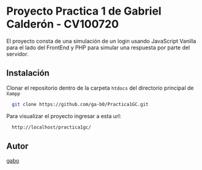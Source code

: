 
# Proyecto Practica 1 de Gabriel Calderón - CV100720

El proyecto consta de una simulación de un login usando JavaScript Vanilla para el lado del FrontEnd y PHP para simular una respuesta por parte del servidor.

## Instalación

Clonar el repositorio dentro de la carpeta `htdocs` del directorio principal de `Xampp`

```bash
  git clone https://github.com/ga-b0/Practica1GC.git
```

Para visualizar el proyecto ingresar a esta url: 

```bash
  http://localhost/practica1gc/
```

    
## Autor

[gabo](https://github.com/ga-b0/) 

